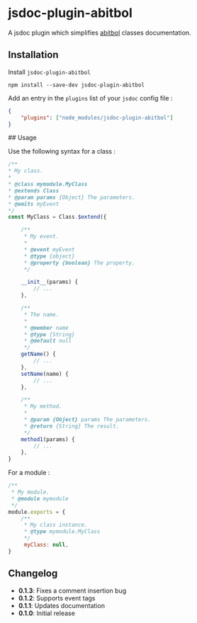 # jsdoc-plugin-abitbol

A jsdoc plugin which simplifies [abitbol](https://github.com/wanadev/abitbol) classes documentation.

## Installation

Install `jsdoc-plugin-abitbol`

```shell
npm install --save-dev jsdoc-plugin-abitbol
```

Add an entry in the `plugins` list of your `jsdoc` config file :

```json
{
    "plugins": ["node_modules/jsdoc-plugin-abitbol"]
}
```

## Usage

Use the following syntax for a class :

```js
/**
* My class.
*
* @class mymodule.MyClass
* @extends Class
* @param params {Object} The parameters.
* @emits myEvent
*/
const MyClass = Class.$extend({

    /**
     * My event.
     *
     * @event myEvent
     * @type {object}
     * @property {boolean} The property.
     */

    __init__(params) {
        // ...
    },

    /**
     * The name.
     *
     * @member name
     * @type {String}
     * @default null
     */
    getName() {
        // ...
    },
    setName(name) {
        // ...
    },

    /**
     * My method.
     *
     * @param {Object} params The parameters.
     * @return {String} The result.
     */
    method1(params) {
        // ...
    },
}
```

For a module :

```js
/**
 * My module.
 * @module mymodule
 */
module.exports = {
    /**
     * My class instance.
     * @type mymodule.MyClass
     */
     myClass: null,
}
```

## Changelog
- **0.1.3**: Fixes a comment insertion bug
- **0.1.2**: Supports event tags
- **0.1.1**: Updates documentation
- **0.1.0**: Initial release
